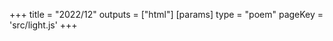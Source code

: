 +++
title = "2022/12"
outputs = ["html"]
[params]
    type = "poem"
    pageKey = 'src/light.js'
+++

